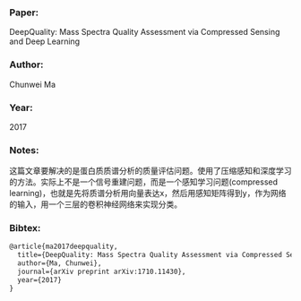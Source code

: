 ### Paper:

DeepQuality: Mass Spectra Quality Assessment via Compressed Sensing and Deep Learning

### Author:

Chunwei Ma

### Year:

2017

### Notes:

这篇文章要解决的是蛋白质质谱分析的质量评估问题。使用了压缩感知和深度学习的方法。实际上不是一个信号重建问题，而是一个感知学习问题(compressed learning)，也就是先将质谱分析用向量表达x，然后用感知矩阵得到y，作为网络的输入，用一个三层的卷积神经网络来实现分类。

### Bibtex:

```latex
@article{ma2017deepquality,
  title={DeepQuality: Mass Spectra Quality Assessment via Compressed Sensing and Deep Learning},
  author={Ma, Chunwei},
  journal={arXiv preprint arXiv:1710.11430},
  year={2017}
}
```